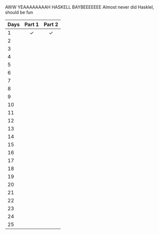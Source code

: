 AWW YEAAAAAAAAH HASKELL BAYBEEEEEEE
Almost never did Hasklel, should be fun

| Days | Part 1 | Part 2 |
| ---- |:------:|:------:|
|  1   |   ✓    |   ✓    |
|  2   |        |        |
|  3   |        |        |
|  4   |        |        |
|  5   |        |        |
|  6   |        |        |
|  7   |        |        |
|  8   |        |        |
|  9   |        |        |
|  10  |        |        |
|  11  |        |        |
|  12  |        |        |
|  13  |        |        |
|  14  |        |        |
|  15  |        |        |
|  16  |        |        |
|  17  |        |        |
|  18  |        |        |
|  19  |        |        |
|  20  |        |        |
|  21  |        |        |
|  22  |        |        |
|  23  |        |        |
|  24  |        |        |
|  25  |        |        |
